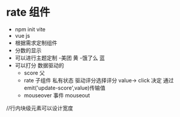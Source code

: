 # rate 组件

- npm init vite
- vue js
- 根据需求定制组件
- 分数的显示
- 可以进行主题定制 -美团 黄 -饿了么 蓝
- 可以打分
  数据驱动的
  - score 父
  - rate 子组件 私有状态 驱动评分选择评分 value-> click 决定
    通过 emit('update-score',value)传输值
  - mouseover 事件 mouseout

//行内块级元素可以设计宽度
